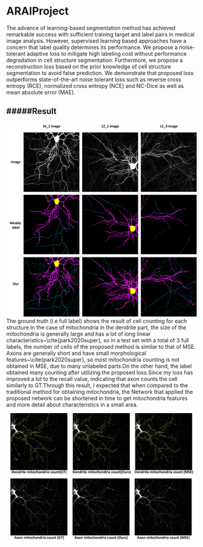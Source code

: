 # ARAIProject
The advance of learning-based segmentation method has achieved remarkable success with sufficient training target and label pairs in medical image analysis. However, supervised learning based approaches have a concern that label quality determines its performance. We propose a noise-tolerant adaptive loss to mitigate high labeling cost without performance degradation in cell structure segmentation. Furthermore, we propose a reconstruction loss based on the prior knowledge of cell structure segmentation to avoid false prediction. We demonstrate that proposed loss outperforms state-of-the-art noise tolerant loss such as reverse cross entropy (RCE), normalized cross entropy (NCE) and NC-Dice as well as mean absolute error (MAE). 

#####Result
-----------

![Result](./pretrain_model_code/neuron_model/Picture11.png)
The ground truth (i.e full label) shows the result of cell counting for each structure.In the case of mitochondria in the dendrite part, the size of the mitochondria is generally large and has a lot of long linear characteristics~\cite{park2020super}, so in a test set with a total of 3 full labels, the number of cells of the proposed method is similar to that of MSE. Axons are generally short and have small morphological features~\cite{park2020super}, so  most mitochondria counting is not obtained in MSE, due to many unlabeled parts.On the other hand, the label obtained many counting after utilizing the proposed loss.Since my loss has improved a lot to the recall value, indicating that axon counts the cell similarly to GT.Through this result, I expected that when compared to the traditional method for obtaining mitochondria, the Network that applied the proposed network can be shortened in time to get mitochondria features and more detail about characteristics in a small area.

![MITOResult](./pretrain_model_code/neuron_model/mitocondira_count.png)

 
